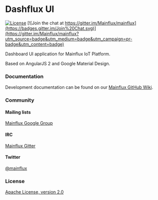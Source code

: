 # Dashflux UI

[![License](https://img.shields.io/badge/license-Apache%20v2.0-blue.svg)](LICENSE) [![Join the chat at https://gitter.im/Mainflux/mainflux](https://badges.gitter.im/Join%20Chat.svg)](https://gitter.im/Mainflux/mainflux?utm_source=badge&utm_medium=badge&utm_campaign=pr-badge&utm_content=badge)

Dashboard UI application for Mainflux IoT Platform.

Based on AngularJS 2 and Google Material Design.

### Documentation
Development documentation can be found on our [Mainflux GitHub Wiki](https://github.com/Mainflux/mainflux/wiki).

### Community
#### Mailing lists
[Mainflux Google Group](https://groups.google.com/forum/#!forum/mainflux)

#### IRC
[Mainflux Gitter](https://gitter.im/Mainflux/mainflux?utm_source=badge&utm_medium=badge&utm_campaign=pr-badge&utm_content=badge)

#### Twitter
[@mainflux](https://twitter.com/mainflux)

### License
[Apache License, version 2.0](LICENSE)
